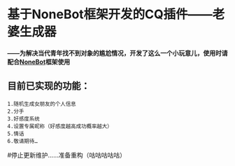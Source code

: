 # 基于NoneBot框架开发的CQ插件——老婆生成器

#### ——为解决当代青年找不到对象的尴尬情况，开发了这么一个小玩意儿，使用时请配合[NoneBot]( https://github.com/nonebot/nonebot )框架使用

## 目前已实现的功能：

```
1.随机生成女朋友的个人信息
2.分手
3.好感度系统
4.设置专属昵称（好感度越高成功概率越大）
5.情话
6.敬请期待…
```

#停止更新维护……准备重构（咕咕咕咕咕）

